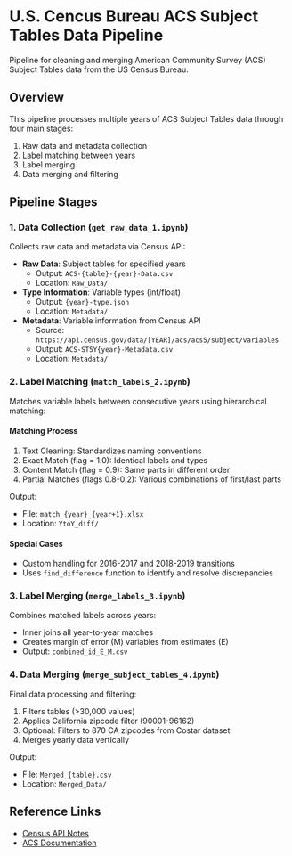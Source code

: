 # U.S. Cencus Bureau ACS Subject Tables Data Pipeline

Pipeline for cleaning and merging American Community Survey (ACS) Subject Tables data from the US Census Bureau.

## Overview

This pipeline processes multiple years of ACS Subject Tables data through four main stages:
1. Raw data and metadata collection
2. Label matching between years
3. Label merging
4. Data merging and filtering

## Pipeline Stages

### 1. Data Collection (`get_raw_data_1.ipynb`)

Collects raw data and metadata via Census API:
- **Raw Data**: Subject tables for specified years
  - Output: `ACS-{table}-{year}-Data.csv`
  - Location: `Raw_Data/`
- **Type Information**: Variable types (int/float)
  - Output: `{year}-type.json`
  - Location: `Metadata/`
- **Metadata**: Variable information from Census API
  - Source: `https://api.census.gov/data/[YEAR]/acs/acs5/subject/variables`
  - Output: `ACS-ST5Y{year}-Metadata.csv`
  - Location: `Metadata/`

### 2. Label Matching (`match_labels_2.ipynb`)

Matches variable labels between consecutive years using hierarchical matching:

#### Matching Process
1. Text Cleaning: Standardizes naming conventions
2. Exact Match (flag = 1.0): Identical labels and types
3. Content Match (flag = 0.9): Same parts in different order
4. Partial Matches (flags 0.8-0.2): Various combinations of first/last parts

Output:
- File: `match_{year}_{year+1}.xlsx`
- Location: `YtoY_diff/`

#### Special Cases
- Custom handling for 2016-2017 and 2018-2019 transitions
- Uses `find_difference` function to identify and resolve discrepancies

### 3. Label Merging (`merge_labels_3.ipynb`)

Combines matched labels across years:
- Inner joins all year-to-year matches
- Creates margin of error (M) variables from estimates (E)
- Output: `combined_id_E_M.csv`

### 4. Data Merging (`merge_subject_tables_4.ipynb`)

Final data processing and filtering:
1. Filters tables (>30,000 values)
2. Applies California zipcode filter (90001-96162)
3. Optional: Filters to 870 CA zipcodes from Costar dataset
4. Merges yearly data vertically

Output:
- File: `Merged_{table}.csv`
- Location: `Merged_Data/`

## Reference Links

- [Census API Notes](https://www.census.gov/data/developers/data-sets/acs-1year/notes-on-acs-estimate-and-annotation-values.html)
- [ACS Documentation](https://www.census.gov/data/developers/data-sets/acs-5year.html)
